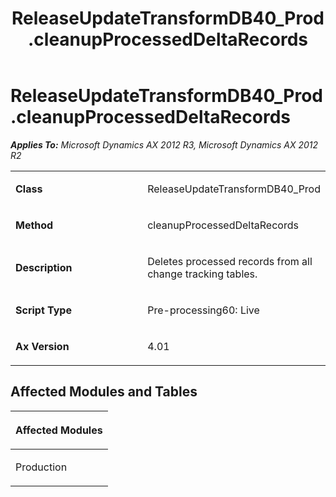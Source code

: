 ﻿---
title: ReleaseUpdateTransformDB40_Prod.cleanupProcessedDeltaRecords
TOCTitle: ReleaseUpdateTransformDB40_Prod.cleanupProcessedDeltaRecords
ms:assetid: 692fa872-f94a-9bf5-07b0-40b129850afc
ms:mtpsurl: https://msdn.microsoft.com/en-us/library/JJ685622(v=AX.60)
ms:contentKeyID: 49708823
ms.date: 05/18/2015
mtps_version: v=AX.60
---

# ReleaseUpdateTransformDB40\_Prod.cleanupProcessedDeltaRecords 


_**Applies To:** Microsoft Dynamics AX 2012 R3, Microsoft Dynamics AX 2012 R2_

<table>
<colgroup>
<col style="width: 50%" />
<col style="width: 50%" />
</colgroup>
<tbody>
<tr class="odd">
<td><p><strong>Class</strong></p></td>
<td><p>ReleaseUpdateTransformDB40_Prod</p></td>
</tr>
<tr class="even">
<td><p><strong>Method</strong></p></td>
<td><p>cleanupProcessedDeltaRecords</p></td>
</tr>
<tr class="odd">
<td><p><strong>Description</strong></p></td>
<td><p>Deletes processed records from all change tracking tables.</p></td>
</tr>
<tr class="even">
<td><p><strong>Script Type</strong></p></td>
<td><p>Pre-processing60: Live</p></td>
</tr>
<tr class="odd">
<td><p><strong>Ax Version</strong></p></td>
<td><p>4.01</p></td>
</tr>
</tbody>
</table>


## Affected Modules and Tables

<table>
<colgroup>
<col style="width: 100%" />
</colgroup>
<thead>
<tr class="header">
<th><p>Affected Modules</p></th>
</tr>
</thead>
<tbody>
<tr class="odd">
<td><p>Production</p></td>
</tr>
</tbody>
</table>

  


